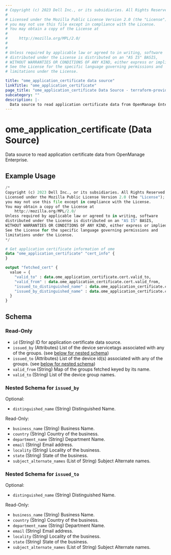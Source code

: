 ```yaml
---
# Copyright (c) 2023 Dell Inc., or its subsidiaries. All Rights Reserved.
# 
# Licensed under the Mozilla Public License Version 2.0 (the "License");
# you may not use this file except in compliance with the License.
# You may obtain a copy of the License at
# 
#     http://mozilla.org/MPL/2.0/
# 
# 
# Unless required by applicable law or agreed to in writing, software
# distributed under the License is distributed on an "AS IS" BASIS,
# WITHOUT WARRANTIES OR CONDITIONS OF ANY KIND, either express or implied.
# See the License for the specific language governing permissions and
# limitations under the License.

title: "ome_application_certificate data source"
linkTitle: "ome_application_certificate"
page_title: "ome_application_certificate Data Source - terraform-provider-ome"
subcategory: ""
description: |-
  Data source to read application certificate data from OpenManage Enterprise.
---
```


# ome_application_certificate (Data Source)

Data source to read application certificate data from OpenManage Enterprise.

## Example Usage

```terraform
/*
Copyright (c) 2023 Dell Inc., or its subsidiaries. All Rights Reserved.
Licensed under the Mozilla Public License Version 2.0 (the "License");
you may not use this file except in compliance with the License.
You may obtain a copy of the License at
    http://mozilla.org/MPL/2.0/
Unless required by applicable law or agreed to in writing, software
distributed under the License is distributed on an "AS IS" BASIS,
WITHOUT WARRANTIES OR CONDITIONS OF ANY KIND, either express or implied.
See the License for the specific language governing permissions and
limitations under the License.
*/

# Get application certificate information of ome
data "ome_application_certificate" "cert_info" {
}

output "fetched_cert" {
  value = {
    "valid_to" : data.ome_application_certificate.cert.valid_to,
    "valid_from" : data.ome_application_certificate.cert.valid_from,
    "issued_to_distinguished_name" : data.ome_application_certificate.cert.issued_to.distinguished_name,
    "issued_by_distinguished_name" : data.ome_application_certificate.cert.issued_by.distinguished_name
  }
}
```

<!-- schema generated by tfplugindocs -->
## Schema

### Read-Only

- `id` (String) ID for application certificate data source.
- `issued_by` (Attributes) List of the device servicetags associated with any of the groups. (see [below for nested schema](#nestedatt--issued_by))
- `issued_to` (Attributes) List of the device id(s) associated with any of the groups. (see [below for nested schema](#nestedatt--issued_to))
- `valid_from` (String) Map of the groups fetched keyed by its name.
- `valid_to` (String) List of the device group names.

<a id="nestedatt--issued_by"></a>
### Nested Schema for `issued_by`

Optional:

- `distinguished_name` (String) Distinguished Name.

Read-Only:

- `business_name` (String) Business Name.
- `country` (String) Country of the business.
- `department_name` (String) Department Name.
- `email` (String) Email address.
- `locality` (String) Locality of the business.
- `state` (String) State of the business.
- `subject_alternate_names` (List of String) Subject Alternate names.


<a id="nestedatt--issued_to"></a>
### Nested Schema for `issued_to`

Optional:

- `distinguished_name` (String) Distinguished Name.

Read-Only:

- `business_name` (String) Business Name.
- `country` (String) Country of the business.
- `department_name` (String) Department Name.
- `email` (String) Email address.
- `locality` (String) Locality of the business.
- `state` (String) State of the business.
- `subject_alternate_names` (List of String) Subject Alternate names.